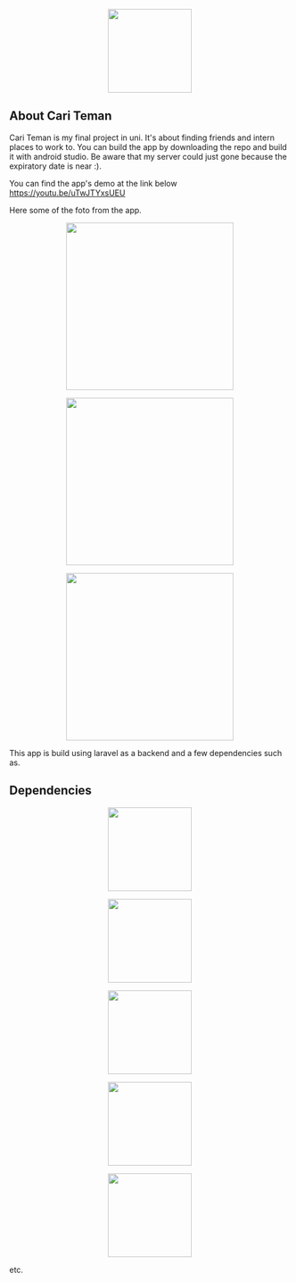<p align="center"><img src="https://i.ibb.co/WfmPLLP/Untitled-design-5.png" width="150"></p>

## About Cari Teman

Cari Teman is my final project in uni. It's about finding friends and intern places to work to. You can build the app by downloading the repo and build it with android studio. Be aware that my server could just gone because the expiratory date is near :).

You can find the app's demo at the link below
https://youtu.be/uTwJTYxsUEU

Here some of the foto from the app.

<p align="center"><img src="https://i.ibb.co/yNFjR8X/Screenshot-2020-08-03-11-43-46-197-com-example-cariteman.png" width="300"></p>
<p align="center"><img src="https://i.ibb.co/MSgPg0n/Screenshot-2020-08-03-11-45-31-306-com-example-cariteman.png" width="300"></p>
<p align="center"><img src="https://i.ibb.co/mFZyhqg/Screenshot-2020-08-03-11-46-07-225-com-example-cariteman.png" width="300"></p>

This app is build using laravel as a backend and a few dependencies such as.

## Dependencies


<p align="center"><img src="https://firebase.google.com/images/social.png" width="150"></p>
<p align="center"><img src="https://miro.medium.com/max/600/1*V84U0sAzD-LTNefnHV_5qQ.png" width="150"></p>
<p align="center"><img src="https://miro.medium.com/max/840/1*HDxfd3bSPwgdQ9A3TthVYA.png" width="150"></p>
<p align="center"><img src="https://miro.medium.com/fit/c/1838/551/1*Ht6PyyFTAqDZYNS60IkUOw.png" width="150"></p>
<p align="center"><img src="https://miro.medium.com/max/500/0*JRD6Aklpj7wazrUj.png" width="150"></p>

etc.

